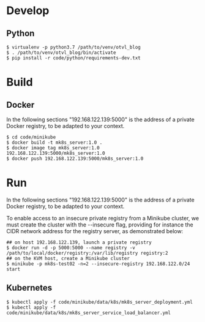 # Develop

## Python

    $ virtualenv -p python3.7 /path/to/venv/otvl_blog
    $ . /path/to/venv/otvl_blog/bin/activate
    $ pip install -r code/python/requirements-dev.txt

# Build

## Docker

In the following sections "192.168.122.139:5000" is the address of a private Docker registry,
to be adapted to your context.

    $ cd code/minikube
    $ docker build -t mk8s_server:1.0 .
    $ docker image tag mk8s_server:1.0 192.168.122.139:5000/mk8s_server:1.0
    $ docker push 192.168.122.139:5000/mk8s_server:1.0

# Run

In the following sections "192.168.122.139:5000" is the address of a private Docker registry,
to be adapted to your context.

To enable access to an insecure private registry from a Minikube cluster,
we must create the cluster with the --insecure flag,
providing for instance the CIDR network address for the registry server,
as demonstrated below:

    ## on host 192.168.122.139, launch a private registry
    $ docker run -d -p 5000:5000 --name registry -v /path/to/local/docker/registry:/var/lib/registry registry:2
    ## on the KVM host, create a Minikube cluster
    $ minikube -p mk8s-test02 -n=2 --insecure-registry 192.168.122.0/24 start

## Kubernetes

    $ kubectl apply -f code/minikube/data/k8s/mk8s_server_deployment.yml
    $ kubectl apply -f code/minikube/data/k8s/mk8s_server_service_load_balancer.yml

